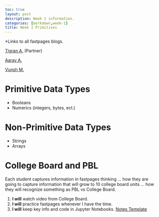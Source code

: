 ```yaml
---
toc: true
layout: post
description: Week 1 information.
categories: [markdown,week-1]
title: Week 1 Primitives
---
```


*Links to all fastpages blogs.

[Tigran A.](https://tigran7.github.io/fastpages/) (Partner)

[Aarav A.](aaravarora01.github.io/AaravArora-APCSA-Fastpages/)

[Vunsh M.](https://vunsh.github.io/blogging/)


# Primitive Data Types
- Booleans
- Numerics (integers, bytes, ect.)

# Non-Primitive Data Types
- Strings
- Arrays

# College Board and PBL
Each student captures information in fastpages thinking ... how they are going to capture information that will grow to 10 college board units ... how they will recognize something as PBL vs College Board. 

 1. **I will** watch video from College Board.
 2. **I will** practice fastpages whenever I have the time.
 3. **I will** keep key info and code in Jupyter Notebooks. [Notes Template](https://boply.github.io/fastpages/jupyter/2022/08/28/Template-Notebook-1.html)